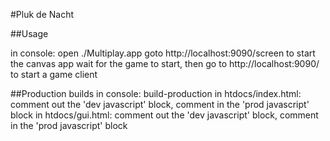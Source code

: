 #Pluk de Nacht





##Usage

in console: open ./Multiplay.app
goto http://localhost:9090/screen to start the canvas app
wait for the game to start, then go to http://localhost:9090/ to start a game client

##Production builds
in console: build-production
in htdocs/index.html: comment out the 'dev javascript' block, comment in the 'prod javascript' block
in htdocs/gui.html: comment out the 'dev javascript' block, comment in the 'prod javascript' block

